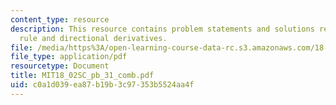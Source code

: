 ```yaml
---
content_type: resource
description: This resource contains problem statements and solutions related to chain
  rule and directional derivatives.
file: /media/https%3A/open-learning-course-data-rc.s3.amazonaws.com/18-02sc-multivariable-calculus-fall-2010/c0a1d039ea87b19b3c97353b5524aa4f_MIT18_02SC_pb_31_comb.pdf
file_type: application/pdf
resourcetype: Document
title: MIT18_02SC_pb_31_comb.pdf
uid: c0a1d039-ea87-b19b-3c97-353b5524aa4f
---
```

